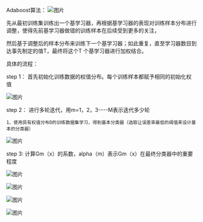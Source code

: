 Adaboost算法：
![图片](https://user-images.githubusercontent.com/38878365/182321535-9503ac71-b66c-4d2d-8c10-5eae9b36a9e9.png)


先从最初训练集训练出一个基学习器，再根据基学习器的表现对训练样本分布进行调整，使得先前基学习器做错的训练样本在后续受到更多的关注，

然后基于调整后的样本分布来训练下一个基学习器；如此重复，直至学习器数目到达事先制定的值T，最终将这个T 个基学习器进行加权结合。


具体的流程：

step 1： 首先初始化训练数据的权值分布。每个训练样本都赋予相同的初始化权值


![图片](https://user-images.githubusercontent.com/38878365/182319220-f4d76e2b-f084-4338-923c-87c9c188ef80.png)


step 2： 进行多轮迭代，用m=1，2，3----M表示迭代多少轮

    1、使用具有权值分布D的训练数据集学习，得到基本分类器（选取让误差率最低的阈值来设计基本的分类器）
    
   ![图片](https://user-images.githubusercontent.com/38878365/182323719-11cdd99f-cc09-4aa3-b59d-b360fcf8a093.png)

step 3: 计算Gm（x）的系数，alpha（m）表示Gm（x）在最终分类器中的重要程度

![图片](https://user-images.githubusercontent.com/38878365/182320933-f77fe00b-9c06-4f87-8d20-12442c3b0f09.png)

![图片](https://user-images.githubusercontent.com/38878365/182323838-030c8ce2-7884-40a1-b2bc-e8584eff798f.png)


![图片](https://user-images.githubusercontent.com/38878365/182321001-23754589-cb0c-40d9-babe-6e247fb4ddea.png)

![图片](https://user-images.githubusercontent.com/38878365/182321030-b6c7b7c9-68e7-4f75-b9a2-f57794b1d072.png)

